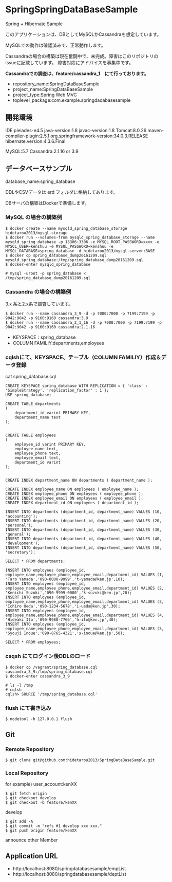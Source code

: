 # SpringSpringDataBaseSample

Spring + Hibernate Sample

このアプリケーションは、DBとしてMySQLかCassandraを想定しています。

MySQLでの動作は確認済みで、正常動作します。

Cassandraの場合の構築は現在奮闘中で、未完成。障害はこのリポジトリのissueに記載しています。
障害対応にアドバイスを募集中です。

**Cassandraでの調査は、feature/cassandra_1　にて行っております。**

+ repository_name:SpringDataBaseSample
+ project_name:SpringDataBaseSample
+ project_type:Spring Web MVC
+ toplevel_package:com.example.springdadabasesample


## 開発環境

IDE:pleiades-e4.5
java-version:1.8
javac-version:1.8
Tomcat:8.0.26
maven-compiler-plugin:2.5.1
org.springframework-version:34.0.3.RELEASE
hibernate.version:4.3.6.Final

MySQL:5.7
Cassandra:2.1.16 or 3.9

## データベースサンプル

database_name:spring_database

DDLやCSVデータは erd フォルダに格納してあります。

DBサーバの構築はDockerで準備します。

### MySQL の場合の構築例

```
$ docker create --name mysqld_spring_database_storage hidetarou2013/mysql-storage
$ docker run --volumes-from mysqld_spring_database_storage --name mysqld_spring_database -p 13306:3306 -e MYSQL_ROOT_PASSWORD=xxxx -e MYSQL_USER=kenshuu -e MYSQL_PASSWORD=kenshuu -e MYSQL_DATABASE=spring_database -d hidetarou2013/mysql-server:BASE
$ docker cp spring_database_dump20161209.sql mysqld_spring_database:/tmp/spring_database_dump20161209.sql
$ docker-enter mysqld_spring_database

# mysql -uroot -p spring_database < /tmp/spring_database_dump20161209.sql

```

### Cassandra の場合の構築例

3.x 系と2.x系で調査しています。


```
$ docker run --name cassandra_3_9 -d -p 7000:7000 -p 7199:7199 -p 9042:9042 -p 9160:9160 cassandra:3.9
$ docker run --name cassandra_2_1_16 -d -p 7000:7000 -p 7199:7199 -p 9042:9042 -p 9160:9160 cassandra:2.1.16
```

+ KEYSPACE：spring_database
+ COLUMN FAMILIY:departments,employees

### cqlshにて、KEYSPACE、テーブル（COLUMN FAMILIY）作成＆データ登録

cat spring_database.cql

```
CREATE KEYSPACE spring_database WITH REPLICATION = { 'class' : 'SimpleStrategy', 'replication_factor' : 1 };
USE spring_database;

CREATE TABLE departments
(
    department_id varint PRIMARY KEY,
    department_name text
);


CREATE TABLE employees
(
    employee_id varint PRIMARY KEY,
    employee_name text,
    employee_phone text,
    employee_email text,
    department_id varint
);


CREATE INDEX department_name ON departments ( department_name );

CREATE INDEX employee_name ON employees ( employee_name );
CREATE INDEX employee_phone ON employees ( employee_phone );
CREATE INDEX employee_email ON employees ( employee_email );
CREATE INDEX department_id ON employees ( department_id );

INSERT INTO departments (department_id, department_name) VALUES (10, 'accounting');
INSERT INTO departments (department_id, department_name) VALUES (20, 'personal');
INSERT INTO departments (department_id, department_name) VALUES (30, 'general');
INSERT INTO departments (department_id, department_name) VALUES (40, 'development');
INSERT INTO departments (department_id, department_name) VALUES (50, 'secretary');

SELECT * FROM departments;

INSERT INTO employees (employee_id, employee_name,employee_phone,employee_email,department_id) VALUES (1, 'Taro Yamada','090-0000-9999','t-yamada@ken.jp',10);
INSERT INTO employees (employee_id, employee_name,employee_phone,employee_email,department_id) VALUES (2, 'Kenichi Suzuki','090-9999-0000','k-suzuki@ken.jp',20);
INSERT INTO employees (employee_id, employee_name,employee_phone,employee_email,department_id) VALUES (3, 'Ichiro Ueda','090-1234-5678','i-ueda@ken.jp',30);
INSERT INTO employees (employee_id, employee_name,employee_phone,employee_email,department_id) VALUES (4, 'Hideaki Ito','090-9988-7766','h-ito@ken.jp',40);
INSERT INTO employees (employee_id, employee_name,employee_phone,employee_email,department_id) VALUES (5, 'Syouji Inoue','090-8765-4321','s-inoue@ken.jp',50);

SELECT * FROM employees;

```

### csqsh にてログイン後DDLのロード

```
$ docker cp /vagrant/spring_database.cql cassandra_3_9:/tmp/spring_database.cql
$ docker-enter cassandra_3_9

# ls -l /tmp
# cqlsh
cqlsh> SOURCE '/tmp/spring_database.cql'
```

### flush にて書き込み

```
$ nodetool -h 127.0.0.1 flush
```


## Git

### Remote Repository

```
$ git clone git@github.com:hidetarou2013/SpringDataBaseSample.git
```

### Local Repository

for example)
user_account:kenXX

```
$ git fetch origin
$ git checkout develop
$ git checkout -b feature/kenXX
```

develop

```
$ git add -A
$ git commit -m "refs #1 develop xxx xxx."
$ git push origin feature/kenXX
```

announce other Member

## Application URL

+ http://localhost:8080/springdatabasesample/empList
+ http://localhost:8080/springdatabasesample/deptList
